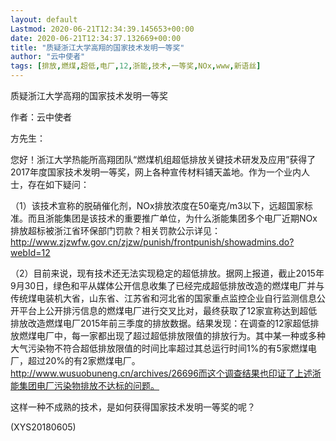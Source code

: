 ```yaml
---
layout: default
Lastmod: 2020-06-21T12:34:39.145653+00:00
date: 2020-06-21T12:34:37.132669+00:00
title: "质疑浙江大学高翔的国家技术发明一等奖"
author: "云中使者"
tags: [排放,燃煤,超低,电厂,12,浙能,技术,一等奖,NOx,www,新语丝]
---
```


质疑浙江大学高翔的国家技术发明一等奖

作者：云中使者

方先生：

您好！浙江大学热能所高翔团队“燃煤机组超低排放关键技术研发及应用”获得了2017年度国家技术发明一等奖，网上各种宣传材料铺天盖地。作为一个业内人士，存在如下疑问：

（1）该技术宣称的脱硝催化剂，NOx排放浓度在50毫克/m3以下，远超国家标准。而且浙能集团是该技术的重要推广单位，为什么浙能集团多个电厂近期NOx排放超标被浙江省环保部门罚款？相关罚款公示详见：http://www.zjzwfw.gov.cn/zjzw/punish/frontpunish/showadmins.do?webId=12

（2）目前来说，现有技术还无法实现稳定的超低排放。据网上报道，截止2015年9月30日，绿色和平从媒体公开信息收集了已经完成超低排放改造的燃煤电厂并与传统煤电装机大省，山东省、江苏省和河北省的国家重点监控企业自行监测信息公开平台上公开排污信息的燃煤电厂进行交叉比对，最终获取了12家宣称达到超低排放改造燃煤电厂2015年前三季度的排放数据。结果发现：在调查的12家超低排放燃煤电厂中，每一家都出现了超过超低排放限值的排放行为。其中某一种或多种大气污染物不符合超低排放限值的时间比率超过其总运行时间1%的有5家燃煤电厂，超过20%的有2家燃煤电厂。 http://www.wusuobuneng.cn/archives/26696而这个调查结果也印证了上述浙能集团电厂污染物排放不达标的问题。

这样一种不成熟的技术，是如何获得国家技术发明一等奖的呢？

(XYS20180605)


